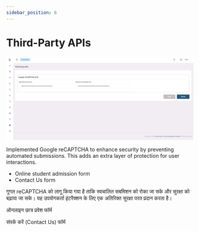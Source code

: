 ```yaml
---
sidebar_position: 6
---
```


# Third-Party APIs

![e-School SaaS](../../static/images/schooladmin/third-party-apis.png)

Implemented Google reCAPTCHA to enhance security by preventing automated submissions. This adds an extra layer of protection for user interactions.

- Online student admission form
- Contact Us form 


 
गूगल reCAPTCHA को लागू किया गया है ताकि स्वचालित सबमिशन को रोका जा सके और सुरक्षा को बढ़ाया जा सके। यह उपयोगकर्ता इंटरैक्शन के लिए एक अतिरिक्त सुरक्षा परत प्रदान करता है।

ऑनलाइन छात्र प्रवेश फॉर्म

संपर्क करें (Contact Us) फॉर्म